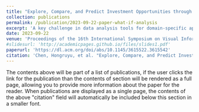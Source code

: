 ```yaml
---
title: "Explore, Compare, and Predict Investment Opportunities through What-If Analysis: US Housing Market Investigation"
collection: publications
permalink: /publication/2023-09-22-paper-what-if-analysis
excerpt: 'A key challenge in data analysis tools for domain-specific applications with high-dimensional time series data is to provide an intuitive way for users to explore their datasets, analyze trends and understand the models developed for these applications through human-computer interaction. To address this challenge, we propose a three-stage workflow that allows domain experts to explore their data, compare the different entities’ features, and predict the variable’s long-term trend using what-if analyses. Based on this workflow, we created a data visualization workspace for real estate investment using data from the US housing market at state and city level. The underlying machine learning model ARIMAX uses house price data together with socio-economic data from 2000 to 2021 to learn the dependencies of the house prices on the socio-economic factors and make informative and robust predictions for future years.'
date: 2023-09-22
venue: 'Proceedings of the 16th International Symposium on Visual Information Communication and Interaction'
#slidesurl: 'http://academicpages.github.io/files/slides1.pdf'
paperurl: 'https://dl.acm.org/doi/abs/10.1145/3615522.3615542'
citation: 'Chen, Hongruyu, et al. "Explore, Compare, and Predict Investment Opportunities through What-If Analysis: US Housing Market Investigation." Proceedings of the 16th International Symposium on Visual Information Communication and Interaction. 2023.'
---
```


The contents above will be part of a list of publications, if the user clicks the link for the publication than the contents of section will be rendered as a full page, allowing you to provide more information about the paper for the reader. When publications are displayed as a single page, the contents of the above "citation" field will automatically be included below this section in a smaller font.